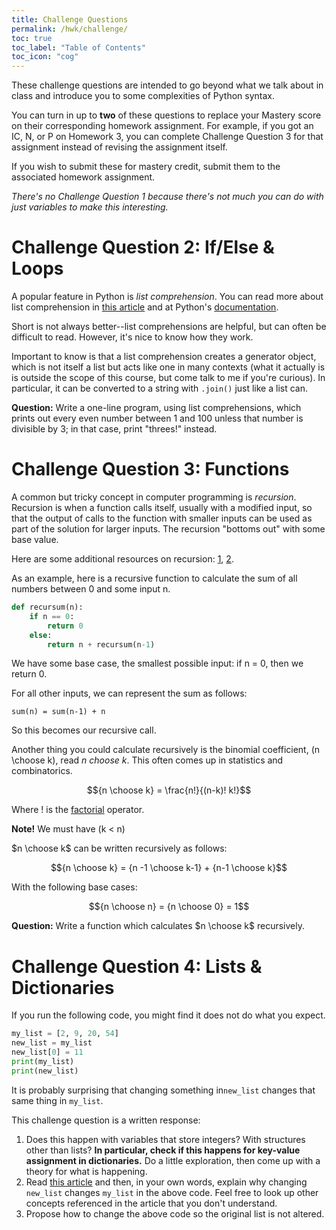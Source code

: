 ```yaml
---
title: Challenge Questions
permalink: /hwk/challenge/
toc: true
toc_label: "Table of Contents"
toc_icon: "cog"
---
```


These challenge questions are intended to go beyond what we talk about in class and introduce you to some complexities of Python syntax. 

You can turn in up to **two** of these questions to replace your Mastery score on their corresponding homework assignment. For example, if you got an IC, N, or P on Homework 3, you can complete Challenge Question 3 for that assignment instead of revising the assignment itself. 

If you wish to submit these for mastery credit, submit them to the associated homework assignment.

_There's no Challenge Question 1 because there's not much you can do with just variables to make this interesting._

# Challenge Question 2: If/Else & Loops

A popular feature in Python is _list comprehension_. You can read more about list comprehension in [this article](https://www.w3schools.com/python/python_lists_comprehension.asp) and at Python's [documentation](https://www.w3schools.com/python/python_lists_comprehension.asp).

Short is not always better--list comprehensions are helpful, but can often be difficult to read. However, it's nice to know how they work.

Important to know is that a list comprehension creates a generator object, which is not itself a list but acts like one in many contexts (what it actually is is outside the scope of this course, but come talk to me if you're curious). In particular, it can be converted to a string with `.join()` just like a list can.

**Question:** Write a one-line program, using list comprehensions, which prints out every even number between 1 and 100 unless that number is divisible by 3; in that case, print "threes!" instead. 

# Challenge Question 3: Functions

A common but tricky concept in computer programming is _recursion_. Recursion is when a function calls itself, usually with a modified input, so that the output of calls to the function with smaller inputs can be used as part of the solution for larger inputs. The recursion "bottoms out" with some base value. 

Here are some additional resources on recursion: [1](https://www.programiz.com/python-programming/recursion), [2](https://www.geeksforgeeks.org/recursion-in-python/).

As an example, here is a recursive function to calculate the sum of all numbers between 0 and some input n.

```py
def recursum(n):
    if n == 0:
        return 0
    else:
        return n + recursum(n-1)
```

We have some base case, the smallest possible input: if n = 0, then we return 0.

For all other inputs, we can represent the sum as follows:

```
sum(n) = sum(n-1) + n
```

So this becomes our recursive call. 

Another thing you could calculate recursively is the binomial coefficient, \(n \choose k\), read _n choose k_. This often comes up in statistics and combinatorics.

$${n \choose k} = \frac{n!}{(n-k)! k!}$$

Where ! is the [factorial](https://en.wikipedia.org/wiki/Factorial) operator.

**Note!** We must have \(k < n\)

$n \choose k$ can be written recursively as follows:

$${n \choose k} = {n -1 \choose k-1} + {n-1 \choose k}$$

With the following base cases:

$${n \choose n} = {n \choose 0} = 1$$

**Question:** Write a function which calculates $n \choose k$ recursively. 
# Challenge Question 4: Lists & Dictionaries

If you run the following code, you might find it does not do what you expect. 

```py
my_list = [2, 9, 20, 54]
new_list = my_list
new_list[0] = 11
print(my_list)
print(new_list)
```

It is probably surprising that changing something in`new_list` changes that same thing in `my_list`. 

This challenge question is a written response:

1. Does this happen with variables that store integers? With structures other than lists? **In particular, check if this happens for key-value assignment in dictionaries.** Do a little exploration, then come up with a theory for what is happening.
2. Read [this article](https://levelup.gitconnected.com/understanding-reference-and-copy-in-python-c681341a0cd8) and then, in your own words, explain why changing `new_list` changes `my_list` in the above code. Feel free to look up other concepts referenced in the article that you don't understand.
3. Propose how to change the above code so the original list is not altered.